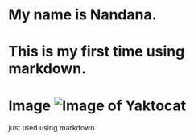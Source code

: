 # My name is Nandana.
# This is my first time using markdown.
# Image           ![Image of Yaktocat](https://octodex.github.com/images/yaktocat.png)
















just tried using markdown
